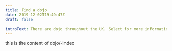 ```yaml
---
title: Find a dojo
date: 2019-12-02T19:49:47Z
draft: false

introText: There are dojo throughout the UK. Select for more information
---
```


this is the content of dojo/-index
